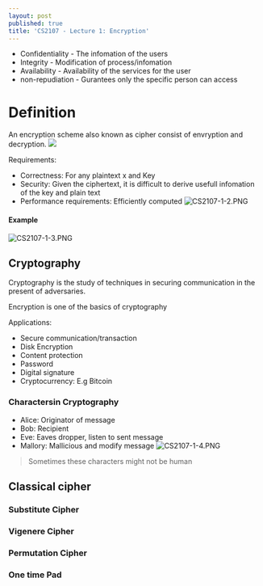 ```yaml
---
layout: post
published: true
title: 'CS2107 - Lecture 1: Encryption'
---
```


- Confidentiality - The infomation of the users
- Integrity -  Modification of process/infomation
- Availability - Availability of the services for the user
- non-repudiation - Gurantees only the specific person can access 

# Definition
An encryption scheme also known as cipher consist of envryption and decryption.
![]({{site.baseurl}}/img/CS2107-1-1.PNG)

Requirements:
- Correctness: For any plaintext x and Key
- Security: Given the ciphertext, it is difficult to derive usefull infomation of the key and plain text
- Performance requirements: Efficiently computed
![CS2107-1-2.PNG]({{site.baseurl}}/img/CS2107-1-2.PNG)


#### Example
![CS2107-1-3.PNG]({{site.baseurl}}/img/CS2107-1-3.PNG)


## Cryptography
Cryptography is the study of techniques in securing communication in the present of adversaries.

Encryption is one of the basics of cryptography

Applications:
- Secure communication/transaction
- Disk Encryption
- Content protection
- Password
- Digital signature
- Cryptocurrency: E.g Bitcoin

### Charactersin Cryptography
- Alice: Originator of message
- Bob: Recipient
- Eve: Eaves dropper, listen to sent message
- Mallory: Mallicious and modify message
![CS2107-1-4.PNG]({{site.baseurl}}/img/CS2107-1-4.PNG)
> Sometimes these characters might not be human

## Classical cipher
### Substitute Cipher
### Vigenere Cipher
### Permutation Cipher
### One time Pad
